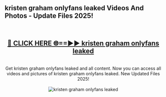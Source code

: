 <h2>kristen graham onlyfans leaked Videos And Photos - Update Files 2025!</h2>
<br>
<div align="center">
<h2><a href="https://linkcuts.com/hfmhzwbr" rel="nofollow">🔴 CLICK HERE 🌐==►► kristen graham onlyfans leaked</a></h2>
<br>
Get kristen graham onlyfans leaked and all content. Now you can access all videos and pictures of kristen graham onlyfans leaked. New Updated Files 2025!
<br>
<br>
<a href="https://linkcuts.com/hfmhzwbr" rel="nofollow" data-target="animated-image.originalLink"><img src="https://i.ibb.co.com/WyWwxjT/player-gif2.gif" alt="kristen graham onlyfans leaked" style="max-width: 100%; display: inline-block;" data-target="animated-image.originalImage"></a>
</div>
<br>